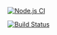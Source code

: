 [![Node.js CI](https://github.com/HopeLotriet/bootcamp-terminal-tests/actions/workflows/node.js.yml/badge.svg)](https://github.com/HopeLotriet/bootcamp-terminal-tests/actions/workflows/node.js.yml)

[![Build Status](https://app.travis-ci.com/HopeLotriet/bootcamp-terminal-tests.svg?branch=main)](https://app.travis-ci.com/HopeLotriet/bootcamp-terminal-tests)